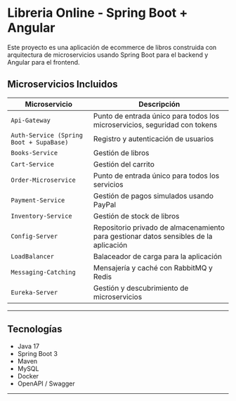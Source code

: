 # Libreria Online - Spring Boot + Angular

Este proyecto es una aplicación de ecommerce de libros construida con arquitectura de microservicios usando Spring Boot para el backend y Angular para el frontend.

## Microservicios Incluidos

| Microservicio | Descripción |
|---------------|-------------|
| `Api-Gateway` | Punto de entrada único para todos los microservicios, seguridad con tokens |
| `Auth-Service (Spring Boot + SupaBase)` | Registro y autenticación de usuarios |
| `Books-Service` | Gestión de libros |
| `Cart-Service` | Gestión del carrito |
| `Order-Microservice` | Punto de entrada único para todos los servicios |
| `Payment-Service` | Gestión de pagos simulados usando PayPal |
| `Inventory-Service` | Gestión de stock de libros |
| `Config-Server` | Repositorio privado de almacenamiento para gestionar datos sensibles de la aplicación |
| `LoadBalancer` | Balaceador de carga para la aplicación |
| `Messaging-Catching` | Mensajería y caché con RabbitMQ y Redis |
| `Eureka-Server` | Gestión y descubrimiento de microservicios |

---

## Tecnologías

- Java 17
- Spring Boot 3
- Maven
- MySQL
- Docker 
- OpenAPI / Swagger

---
